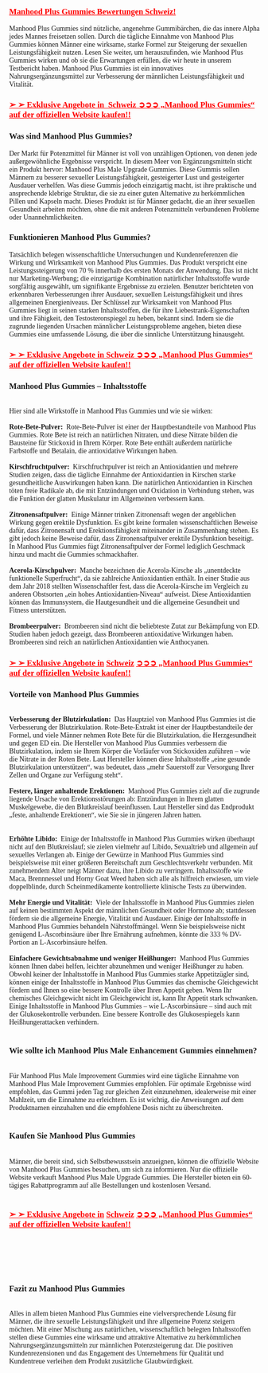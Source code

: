 <h3><span style="color: #ff0000;"><a style="color: #ff0000;" href="https://mefnl.com/k2pihttps://mefnl.com/gya9" target="_blank" rel="nofollow" data-saferedirecturl="https://www.google.com/url?hl=en-GB&amp;q=https://mefnl.com/k2pihttps://mefnl.com/gya9&amp;source=gmail&amp;ust=1729237872194000&amp;usg=AOvVaw0RHwdl0neFrKfMjlhYsTFB"><strong><span style="font-family: Georgia;">Manhood Plus Gummies Bewertungen Schweiz!</span></strong></a></span></h3>
<p><span style="font-family: Georgia;">Manhood Plus Gummies sind n&uuml;tzliche, angenehme Gummib&auml;rchen, die das innere Alpha jedes Mannes freisetzen sollen. Durch die t&auml;gliche Einnahme von Manhood Plus Gummies k&ouml;nnen M&auml;nner eine wirksame, starke Formel zur Steigerung der sexuellen Leistungsf&auml;higkeit nutzen. Lesen Sie weiter, um herauszufinden, wie Manhood Plus Gummies wirken und ob sie die Erwartungen erf&uuml;llen, die wir heute in unserem Testbericht haben. Manhood Plus Gummies ist ein innovatives Nahrungserg&auml;nzungsmittel zur Verbesserung der m&auml;nnlichen Leistungsf&auml;higkeit und Vitalit&auml;t.</span></p>
<h3><span style="font-family: Georgia; color: #ff0000;"><strong><a style="color: #ff0000;" href="https://mefnl.com/gya9" target="_blank" rel="nofollow" data-saferedirecturl="https://www.google.com/url?hl=en-GB&amp;q=https://mefnl.com/gya9&amp;source=gmail&amp;ust=1729237872194000&amp;usg=AOvVaw30e6z6gT8SGx14_10MoWTB">➢ ➢ Exklusive Angebote in&nbsp; Schweiz ➲➲➲ &bdquo;Manhood Plus Gummies&ldquo; auf der offiziellen Website kaufen!!</a></strong></span></h3>
<h3><span style="font-family: Georgia;"><strong>Was sind Manhood Plus Gummies?</strong></span></h3>
<div>
<p><span style="font-family: Georgia;">Der Markt f&uuml;r Potenzmittel f&uuml;r M&auml;nner ist voll von unz&auml;hligen Optionen, von denen jede au&szlig;ergew&ouml;hnliche Ergebnisse verspricht. In diesem Meer von Erg&auml;nzungsmitteln sticht ein Produkt hervor: Manhood Plus Male Upgrade Gummies. Diese Gummis sollen M&auml;nnern zu besserer sexueller Leistungsf&auml;higkeit, gesteigerter Lust und gesteigerter Ausdauer verhelfen. Was diese Gummis jedoch einzigartig macht, ist ihre praktische und ansprechende klebrige Struktur, die sie zu einer guten Alternative zu herk&ouml;mmlichen Pillen und Kapseln macht. Dieses Produkt ist f&uuml;r M&auml;nner gedacht, die an ihrer sexuellen Gesundheit arbeiten m&ouml;chten, ohne die mit anderen Potenzmitteln verbundenen Probleme oder Unannehmlichkeiten.</span></p>
</div>
<h3><strong><span style="font-family: Georgia;">Funktionieren Manhood Plus Gummies?</span></strong></h3>
<div>
<p><span style="font-family: Georgia;">Tats&auml;chlich belegen wissenschaftliche Untersuchungen und Kundenreferenzen die Wirkung und Wirksamkeit von Manhood Plus Gummies. Das Produkt verspricht eine Leistungssteigerung von 70 % innerhalb des ersten Monats der Anwendung. Das ist nicht nur Marketing-Werbung; die einzigartige Kombination nat&uuml;rlicher Inhaltsstoffe wurde sorgf&auml;ltig ausgew&auml;hlt, um signifikante Ergebnisse zu erzielen. Benutzer berichteten von erkennbaren Verbesserungen ihrer Ausdauer, sexuellen Leistungsf&auml;higkeit und ihres allgemeinen Energieniveaus. Der Schl&uuml;ssel zur Wirksamkeit von Manhood Plus Gummies liegt in seinen starken Inhaltsstoffen, die f&uuml;r ihre Liebestrank-Eigenschaften und ihre F&auml;higkeit, den Testosteronspiegel zu heben, bekannt sind. Indem sie die zugrunde liegenden Ursachen m&auml;nnlicher Leistungsprobleme angehen, bieten diese Gummies eine umfassende L&ouml;sung, die &uuml;ber die sinnliche Unterst&uuml;tzung hinausgeht.</span></p>
</div>
<h3><span style="color: #ff0000;"><strong><a style="color: #ff0000;" href="https://mefnl.com/gya9" target="_blank" rel="nofollow" data-saferedirecturl="https://www.google.com/url?hl=en-GB&amp;q=https://mefnl.com/gya9&amp;source=gmail&amp;ust=1729237872194000&amp;usg=AOvVaw30e6z6gT8SGx14_10MoWTB"><span style="font-family: Georgia;">➢ ➢ Exklusive Angebote in Schweiz ➲➲➲ &bdquo;Manhood Plus Gummies&ldquo; auf der offiziellen Website kaufen!!</span></a></strong></span></h3>
<h3><strong><span style="font-family: Georgia;">Manhood Plus Gummies &ndash; Inhaltsstoffe</span></strong></h3>
<div><span style="font-family: Georgia;"><strong><br /></strong></span>
<div><span style="font-family: Georgia;">Hier sind alle Wirkstoffe in Manhood Plus Gummies und wie sie wirken:</span></div>
<div>
<div><strong><span style="font-family: Georgia;">&nbsp;</span></strong></div>
<div><span style="font-family: Georgia;"><strong>Rote-Bete-Pulver:&nbsp;</strong>&nbsp;Rote-Bete-Pulver ist einer der Hauptbestandteile von Manhood Plus Gummies. Rote Bete ist reich an nat&uuml;rlichen Nitraten, und diese Nitrate bilden die Bausteine f&uuml;r Stickoxid in Ihrem K&ouml;rper. Rote Bete enth&auml;lt au&szlig;erdem nat&uuml;rliche Farbstoffe und Betalain, die antioxidative Wirkungen haben.</span></div>
<div><span style="font-family: Georgia;">&nbsp;</span></div>
<div><span style="font-family: Georgia;"><strong>Kirschfruchtpulver:</strong>&nbsp;&nbsp;Kirschfruchtpulver ist reich an Antioxidantien und mehrere Studien zeigen, dass die t&auml;gliche Einnahme der Antioxidantien in Kirschen starke gesundheitliche Auswirkungen haben kann. Die nat&uuml;rlichen Antioxidantien in Kirschen t&ouml;ten freie Radikale ab, die mit Entz&uuml;ndungen und Oxidation in Verbindung stehen, was die Funktion der glatten Muskulatur im Allgemeinen verbessern kann.</span></div>
<div><span style="font-family: Georgia;">&nbsp;</span></div>
<div><span style="font-family: Georgia;"><strong>Zitronensaftpulver:</strong>&nbsp;&nbsp;Einige M&auml;nner trinken Zitronensaft wegen der angeblichen Wirkung gegen erektile Dysfunktion. Es gibt keine formalen wissenschaftlichen Beweise daf&uuml;r, dass Zitronensaft und Erektionsf&auml;higkeit miteinander in Zusammenhang stehen. Es gibt jedoch keine Beweise daf&uuml;r, dass Zitronensaftpulver erektile Dysfunktion beseitigt. In Manhood Plus Gummies f&uuml;gt Zitronensaftpulver der Formel lediglich Geschmack hinzu und macht die Gummies schmackhafter.</span></div>
<div><span style="font-family: Georgia;">&nbsp;</span></div>
<div><span style="font-family: Georgia;"><strong>Acerola-Kirschpulver:</strong>&nbsp;&nbsp;Manche bezeichnen die Acerola-Kirsche als &bdquo;unentdeckte funktionelle Superfrucht&ldquo;, da sie zahlreiche Antioxidantien enth&auml;lt. In einer Studie aus dem Jahr 2018 stellten Wissenschaftler fest, dass die Acerola-Kirsche im Vergleich zu anderen Obstsorten &bdquo;ein hohes Antioxidantien-Niveau&ldquo; aufweist. Diese Antioxidantien k&ouml;nnen das Immunsystem, die Hautgesundheit und die allgemeine Gesundheit und Fitness unterst&uuml;tzen.</span></div>
<div><span style="font-family: Georgia;">&nbsp;</span></div>
<div><span style="font-family: Georgia;"><strong>Brombeerpulver:&nbsp;</strong>&nbsp;Brombeeren sind nicht die beliebteste Zutat zur Bek&auml;mpfung von ED. Studien haben jedoch gezeigt, dass Brombeeren antioxidative Wirkungen haben. Brombeeren sind reich an nat&uuml;rlichen Antioxidantien wie Anthocyanen.</span></div>
</div>
</div>
<h3><span style="font-family: Georgia; color: #ff0000;"><strong><a style="color: #ff0000;" href="https://mefnl.com/gya9" target="_blank" rel="nofollow" data-saferedirecturl="https://www.google.com/url?hl=en-GB&amp;q=https://mefnl.com/gya9&amp;source=gmail&amp;ust=1729237872194000&amp;usg=AOvVaw30e6z6gT8SGx14_10MoWTB">➢ ➢ Exklusive Angebote in</a>&nbsp;</strong></span><span style="color: #ff0000;"><strong><a style="color: #ff0000;" href="https://mefnl.com/gya9" target="_blank" rel="nofollow" data-saferedirecturl="https://www.google.com/url?hl=en-GB&amp;q=https://mefnl.com/gya9&amp;source=gmail&amp;ust=1729237872194000&amp;usg=AOvVaw30e6z6gT8SGx14_10MoWTB"><span style="font-family: Georgia;">Schweiz</span></a>&nbsp;</strong></span><span style="font-family: Georgia; color: #ff0000;"><strong><a style="color: #ff0000;" href="https://mefnl.com/gya9" target="_blank" rel="nofollow" data-saferedirecturl="https://www.google.com/url?hl=en-GB&amp;q=https://mefnl.com/gya9&amp;source=gmail&amp;ust=1729237872194000&amp;usg=AOvVaw30e6z6gT8SGx14_10MoWTB">➲➲➲ &bdquo;Manhood Plus Gummies&ldquo; auf der offiziellen Website kaufen!!</a></strong></span></h3>
<h3><span style="font-family: Georgia;"><strong>Vorteile von Manhood Plus Gummies</strong></span></h3>
<div><span style="font-family: Georgia;"><strong><br /></strong></span>
<div>
<div><span style="font-family: Georgia;"><strong>Verbesserung der Blutzirkulation:</strong>&nbsp;&nbsp;Das Hauptziel von Manhood Plus Gummies ist die Verbesserung der Blutzirkulation. Rote-Bete-Extrakt ist einer der Hauptbestandteile der Formel, und viele M&auml;nner nehmen Rote Bete f&uuml;r die Blutzirkulation, die Herzgesundheit und gegen ED ein. Die Hersteller von Manhood Plus Gummies verbessern die Blutzirkulation, indem sie Ihrem K&ouml;rper die Vorl&auml;ufer von Stickoxiden zuf&uuml;hren &ndash; wie die Nitrate in der Roten Bete. Laut Hersteller k&ouml;nnen diese Inhaltsstoffe &bdquo;eine gesunde Blutzirkulation unterst&uuml;tzen&ldquo;, was bedeutet, dass &bdquo;mehr Sauerstoff zur Versorgung Ihrer Zellen und Organe zur Verf&uuml;gung steht&ldquo;.</span></div>
<div><span style="font-family: Georgia;">&nbsp;</span></div>
<div><span style="font-family: Georgia;"><strong>Festere, l&auml;nger anhaltende Erektionen:&nbsp;</strong>&nbsp;Manhood Plus Gummies zielt auf die zugrunde liegende Ursache von Erektionsst&ouml;rungen ab: Entz&uuml;ndungen in Ihrem glatten Muskelgewebe, die den Blutkreislauf beeinflussen. Laut Hersteller sind das Endprodukt &bdquo;feste, anhaltende Erektionen&ldquo;, wie Sie sie in j&uuml;ngeren Jahren hatten.</span></div>
<div><span style="font-family: Georgia;">&nbsp;</span></div>
<div><span style="font-family: Georgia;">&nbsp;</span></div>
<div><span style="font-family: Georgia;"><strong>Erh&ouml;hte Libido:&nbsp;</strong>&nbsp;Einige der Inhaltsstoffe in Manhood Plus Gummies wirken &uuml;berhaupt nicht auf den Blutkreislauf; sie zielen vielmehr auf Libido, Sexualtrieb und allgemein auf sexuelles Verlangen ab. Einige der Gew&uuml;rze in Manhood Plus Gummies sind beispielsweise mit einer gr&ouml;&szlig;eren Bereitschaft zum Geschlechtsverkehr verbunden. Mit zunehmendem Alter neigt M&auml;nner dazu, ihre Libido zu verringern. Inhaltsstoffe wie Maca, Brennnessel und Horny Goat Weed haben sich alle als hilfreich erwiesen, um viele doppelblinde, durch Scheinmedikamente kontrollierte klinische Tests zu &uuml;berwinden.</span></div>
<div><span style="font-family: Georgia;">&nbsp;</span></div>
<div><span style="font-family: Georgia;"><strong>Mehr Energie und Vitalit&auml;t:&nbsp;</strong>&nbsp;Viele der Inhaltsstoffe in Manhood Plus Gummies zielen auf keinen bestimmten Aspekt der m&auml;nnlichen Gesundheit oder Hormone ab; stattdessen f&ouml;rdern sie die allgemeine Energie, Vitalit&auml;t und Ausdauer. Einige der Inhaltsstoffe in Manhood Plus Gummies behandeln N&auml;hrstoffm&auml;ngel. Wenn Sie beispielsweise nicht gen&uuml;gend L-Ascorbins&auml;ure &uuml;ber Ihre Ern&auml;hrung aufnehmen, k&ouml;nnte die 333 % DV-Portion an L-Ascorbins&auml;ure helfen.</span></div>
<div><span style="font-family: Georgia;">&nbsp;</span></div>
<div><span style="font-family: Georgia;"><strong>Einfachere Gewichtsabnahme und weniger Hei&szlig;hunger:&nbsp;</strong>&nbsp;Manhood Plus Gummies k&ouml;nnen Ihnen dabei helfen, leichter abzunehmen und weniger Hei&szlig;hunger zu haben. Obwohl keiner der Inhaltsstoffe in Manhood Plus Gummies starke Appetitz&uuml;gler sind, k&ouml;nnen einige der Inhaltsstoffe in Manhood Plus Gummies das chemische Gleichgewicht f&ouml;rdern und Ihnen so eine bessere Kontrolle &uuml;ber Ihren Appetit geben. Wenn Ihr chemisches Gleichgewicht nicht im Gleichgewicht ist, kann Ihr Appetit stark schwanken. Einige Inhaltsstoffe in Manhood Plus Gummies &ndash; wie L-Ascorbins&auml;ure &ndash; sind auch mit der Glukosekontrolle verbunden. Eine bessere Kontrolle des Glukosespiegels kann Hei&szlig;hungerattacken verhindern.</span></div>
</div>
<div><span style="font-family: Georgia;">&nbsp;</span></div>
<h3><strong><span style="font-family: Georgia;">Wie sollte ich Manhood Plus Male Enhancement Gummies einnehmen?</span></strong></h3>
<div><strong><span style="font-family: Georgia;">&nbsp;</span></strong></div>
<div><span style="font-family: Georgia;">F&uuml;r Manhood Plus Male Improvement Gummies wird eine t&auml;gliche Einnahme von Manhood Plus Male Improvement Gummies empfohlen. F&uuml;r optimale Ergebnisse wird empfohlen, das Gummi jeden Tag zur gleichen Zeit einzunehmen, idealerweise mit einer Mahlzeit, um die Einnahme zu erleichtern. Es ist wichtig, die Anweisungen auf dem Produktnamen einzuhalten und die empfohlene Dosis nicht zu &uuml;berschreiten.</span></div>
<div><span style="font-family: Georgia;">&nbsp;</span></div>
</div>
<h3><strong><span style="font-family: Georgia;">Kaufen Sie Manhood Plus Gummies</span></strong></h3>
<div>
<div>&nbsp;</div>
<div><span style="font-family: Georgia;">M&auml;nner, die bereit sind, sich Selbstbewusstsein anzueignen, k&ouml;nnen die offizielle Website von Manhood Plus Gummies besuchen, um sich zu informieren. Nur die offizielle Website verkauft Manhood Plus Male Upgrade Gummies. Die Hersteller bieten ein 60-t&auml;giges Rabattprogramm auf alle Bestellungen und kostenlosen Versand.</span></div>
<div><span style="font-family: Georgia;">&nbsp;</span></div>
</div>
<h3><span style="font-family: Georgia; color: #ff0000;"><strong><a style="color: #ff0000;" href="https://mefnl.com/gya9" target="_blank" rel="nofollow" data-saferedirecturl="https://www.google.com/url?hl=en-GB&amp;q=https://mefnl.com/gya9&amp;source=gmail&amp;ust=1729237872194000&amp;usg=AOvVaw30e6z6gT8SGx14_10MoWTB">➢ ➢ Exklusive Angebote in</a>&nbsp;</strong></span><span style="color: #ff0000;"><strong><a style="color: #ff0000;" href="https://mefnl.com/gya9" target="_blank" rel="nofollow" data-saferedirecturl="https://www.google.com/url?hl=en-GB&amp;q=https://mefnl.com/gya9&amp;source=gmail&amp;ust=1729237872194000&amp;usg=AOvVaw30e6z6gT8SGx14_10MoWTB"><span style="font-family: Georgia;">Schweiz</span></a>&nbsp;</strong></span><span style="font-family: Georgia; color: #ff0000;"><strong><a style="color: #ff0000;" href="https://mefnl.com/gya9" target="_blank" rel="nofollow" data-saferedirecturl="https://www.google.com/url?hl=en-GB&amp;q=https://mefnl.com/gya9&amp;source=gmail&amp;ust=1729237872194000&amp;usg=AOvVaw30e6z6gT8SGx14_10MoWTB">➲➲➲ &bdquo;Manhood Plus Gummies&ldquo; auf der offiziellen Website kaufen!!</a></strong></span></h3>
<h3>&nbsp;</h3>
<h3>&nbsp;</h3>
<h3><span style="font-family: Georgia;"><strong>Fazit zu Manhood Plus Gummies</strong></span></h3>
<div><span style="font-family: Georgia;"><strong><br /></strong></span>
<div><span style="font-family: Georgia;">Alles in allem bieten Manhood Plus Gummies eine vielversprechende L&ouml;sung f&uuml;r M&auml;nner, die ihre sexuelle Leistungsf&auml;higkeit und ihre allgemeine Potenz steigern m&ouml;chten. Mit einer Mischung aus nat&uuml;rlichen, wissenschaftlich belegten Inhaltsstoffen stellen diese Gummies eine wirksame und attraktive Alternative zu herk&ouml;mmlichen Nahrungserg&auml;nzungsmitteln zur m&auml;nnlichen Potenzsteigerung dar. Die positiven Kundenrezensionen und das Engagement des Unternehmens f&uuml;r Qualit&auml;t und Kundentreue verleihen dem Produkt zus&auml;tzliche Glaubw&uuml;rdigkeit.</span></div>
<div>&nbsp;</div>
</div>
